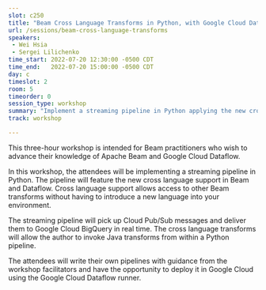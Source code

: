 ```yaml
---
slot: c250
title: "Beam Cross Language Transforms in Python, with Google Cloud Dataflow"
url: /sessions/beam-cross-language-transforms
speakers:
 - Wei Hsia
 - Sergei Lilichenko
time_start: 2022-07-20 12:30:00 -0500 CDT
time_end:   2022-07-20 15:00:00 -0500 CDT
day: c
timeslot: 2
room: 5
timeorder: 0
session_type: workshop
summary: "Implement a streaming pipeline in Python applying the new cross language support in Beam and Dataflow. Cross language support allows access to other Beam transforms without having to introduce a new language into your environment."
track: workshop

---
```


This three-hour workshop is intended for Beam practitioners who wish to advance their knowledge of Apache Beam and Google Cloud Dataflow. 
 
In this workshop, the attendees will be implementing a streaming pipeline in Python. The pipeline will feature the new cross language support in Beam and Dataflow. Cross language support allows access to other Beam transforms without having to introduce a new language into your environment. 
 
The streaming pipeline will pick up Cloud Pub/Sub messages and deliver them to Google Cloud BigQuery in real time. The cross language transforms will allow the author to invoke Java transforms from within a Python pipeline.  
 
The attendees will write their own pipelines with guidance from the workshop facilitators and have the opportunity to deploy it in Google Cloud using the Google Cloud Dataflow runner.